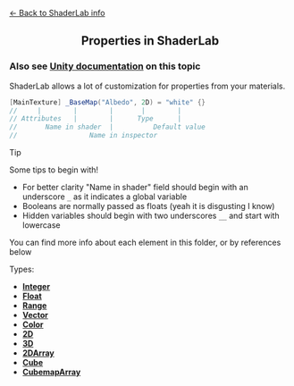 [<- Back to ShaderLab info](../About.md)
<h2 align="center">Properties in ShaderLab</h2>

### Also see [Unity documentation](https://docs.unity3d.com/Manual/SL-Properties.html) on this topic
ShaderLab allows a lot of customization for properties from your materials.
```C#
[MainTexture] _BaseMap("Albedo", 2D) = "white" {}
//     |        |        |       |        |
// Attributes   |        |      Type      |
//       Name in shader  |          Default value
//                  Name in inspector
```
> [!TIP]
> Some tips to begin with!  
>
> - For better clarity "Name in shader" field should begin with an underscore ```_``` as it indicates a global variable  
> - Booleans are normally passed as floats (yeah it is disgusting I know)  
> - Hidden variables should begin with two underscores ```__``` and start with lowercase  

You can find more info about each element in this folder, or by references below

Types:
- [**Integer**](./Integer.md)
- [**Float**](./Float.md)
- [**Range**](./Range.md)
- [**Vector**](./Vector.md)
- [**Color**](./Color.md)
- [**2D**](./Texture2D.md)
- [**3D**](./Texture3D.md)
- [**2DArray**](./Texture2DArray.md)
- [**Cube**](./Cubemap.md)
- [**CubemapArray**](./CubemapArray.md)
